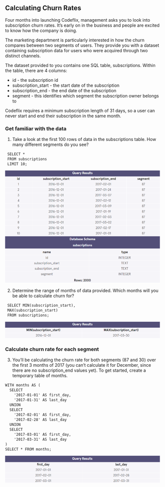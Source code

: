 ## Calculating Churn Rates

Four months into launching Codeflix, management asks you to look into subscription churn rates. It’s early on in the business and people are excited to know how the company is doing.

The marketing department is particularly interested in how the churn compares between two segments of users. They provide you with a dataset containing subscription data for users who were acquired through two distinct channels.

The dataset provided to you contains one SQL table, subscriptions. Within the table, there are 4 columns:
- id - the subscription id
- subscription_start - the start date of the subscription
- subscription_end - the end date of the subscription
- segment - this identifies which segment the subscription owner belongs to

Codeflix requires a minimum subscription length of 31 days, so a user can never start and end their subscription in the same month.

### Get familiar with the data


1. Take a look at the first 100 rows of data in the subscriptions table. How many different segments do you see?

```mysql
 SELECT *
 FROM subscriptions
 LIMIT 10;
 ```
![churn01](images/churn01.png)

2. Determine the range of months of data provided. Which months will you be able to calculate churn for?

```mysql
 SELECT MIN(subscription_start),
 MAX(subscription_start)
 FROM subscriptions;
```
![churn02](images/churn02.png)

### Calculate churn rate for each segment

3. You’ll be calculating the churn rate for both segments (87 and 30) over the first 3 months of 2017 (you can’t calculate it for December, since there are no subscription_end values yet). To get started, create a temporary table of months.

```mysql
WITH months AS (
  SELECT 
    '2017-01-01' AS first_day, 
    '2017-01-31' AS last_day 
  UNION 
  SELECT 
    '2017-02-01' AS first_day, 
    '2017-02-28' AS last_day 
  UNION 
  SELECT 
    '2017-03-01' AS first_day, 
    '2017-03-31' AS last_day
)
SELECT * FROM months;
```

![churn03](images/churn03.png)
